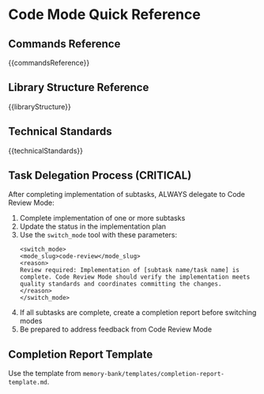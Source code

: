 # Code Mode Quick Reference

## Commands Reference

{{commandsReference}}

## Library Structure Reference

{{libraryStructure}}

## Technical Standards

{{technicalStandards}}

## Task Delegation Process (CRITICAL)

After completing implementation of subtasks, ALWAYS delegate to Code Review Mode:

1. Complete implementation of one or more subtasks
2. Update the status in the implementation plan
3. Use the `switch_mode` tool with these parameters:
   ```
   <switch_mode>
   <mode_slug>code-review</mode_slug>
   <reason>
   Review required: Implementation of [subtask name/task name] is complete. Code Review Mode should verify the implementation meets quality standards and coordinates committing the changes.
   </reason>
   </switch_mode>
   ```
4. If all subtasks are complete, create a completion report before switching modes
5. Be prepared to address feedback from Code Review Mode

## Completion Report Template

Use the template from `memory-bank/templates/completion-report-template.md`.
